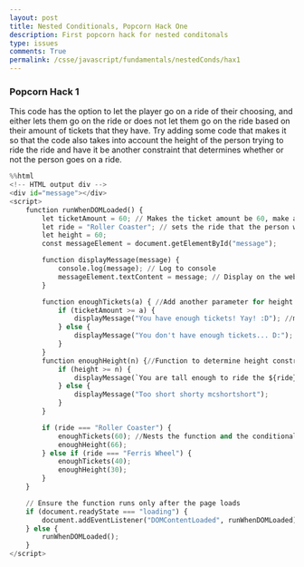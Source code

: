 ```yaml
---
layout: post
title: Nested Conditionals, Popcorn Hack One
description: First popcorn hack for nested conditonals
type: issues
comments: True
permalink: /csse/javascript/fundamentals/nestedConds/hax1
---
```


### Popcorn Hack 1

This code has the option to let the player go on a ride of their choosing, and either lets them go on the ride or does not let them go on the ride based on their amount of tickets that they have. Try adding some code that makes it so that the code also takes into account the height of the person trying to ride the ride and have it be another constraint that determines whether or not the person goes on a ride.


```python
%%html
<!-- HTML output div -->
<div id="message"></div>
<script>
    function runWhenDOMLoaded() {
        let ticketAmount = 60; // Makes the ticket amount be 60, make another variable for height
        let ride = "Roller Coaster"; // sets the ride that the person wants to ride on
        let height = 60;
        const messageElement = document.getElementById("message");

        function displayMessage(message) {
            console.log(message); // Log to console
            messageElement.textContent = message; // Display on the webpage
        }

        function enoughTickets(a) { //Add another parameter for height (use a comma and then a letter or word), maybe change the name of the parameter
            if (ticketAmount >= a) {
                displayMessage("You have enough tickets! Yay! :D"); //make another if else statement inside of this to check for height
            } else {
                displayMessage("You don't have enough tickets... D:");
            }
        }
        function enoughHeight(n) {//Function to determine height constraints
            if (height >= n) {
                displayMessage(`You are tall enough to ride the ${ride}!`);//make another if else statement inside of this to check for height
            } else {
                displayMessage("Too short shorty mcshortshort");
            }
        }

        if (ride === "Roller Coaster") {
            enoughTickets(60); //Nests the function and the conditionals
            enoughHeight(66);
        } else if (ride === "Ferris Wheel") {
            enoughTickets(40);
            enoughHeight(30);
        }    
    }

    // Ensure the function runs only after the page loads
    if (document.readyState === "loading") {
        document.addEventListener("DOMContentLoaded", runWhenDOMLoaded);
    } else {
        runWhenDOMLoaded();
    }
</script>

```


<!-- HTML output div -->
<div id="message"></div>
<script>
    function runWhenDOMLoaded() {
        let ticketAmount = 60; // Makes the ticket amount be 60, make another variable for height
        let ride = "Roller Coaster"; // sets the ride that the person wants to ride on
        let height = 60;
        const messageElement = document.getElementById("message");

        function displayMessage(message) {
            console.log(message); // Log to console
            messageElement.textContent = message; // Display on the webpage
        }

        function enoughTickets(a) { //Add another parameter for height (use a comma and then a letter or word), maybe change the name of the parameter
            if (ticketAmount >= a) {
                displayMessage("You have enough tickets! Yay! :D"); //make another if else statement inside of this to check for height
            } else {
                displayMessage("You don't have enough tickets... D:");
            }
        }
        function enoughHeight(n) {//Function to determine height constraints
            if (height >= n) {
                displayMessage(`You are tall enough to ride the ${ride}!`);//make another if else statement inside of this to check for height
            } else {
                displayMessage("Too short shorty mcshortshort");
            }
        }

        if (ride === "Roller Coaster") {
            enoughTickets(60); //Nests the function and the conditionals
            enoughHeight(66);
        } else if (ride === "Ferris Wheel") {
            enoughTickets(40);
            enoughHeight(30);
        }    
    }

    // Ensure the function runs only after the page loads
    if (document.readyState === "loading") {
        document.addEventListener("DOMContentLoaded", runWhenDOMLoaded);
    } else {
        runWhenDOMLoaded();
    }
</script>


